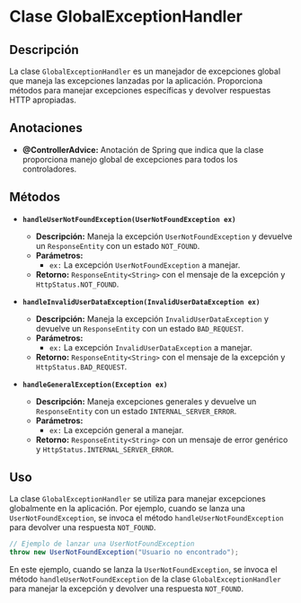 # Clase GlobalExceptionHandler

## Descripción
La clase `GlobalExceptionHandler` es un manejador de excepciones global que maneja las excepciones lanzadas por la aplicación. Proporciona métodos para manejar excepciones específicas y devolver respuestas HTTP apropiadas.

## Anotaciones

- **@ControllerAdvice:** Anotación de Spring que indica que la clase proporciona manejo global de excepciones para todos los controladores.

## Métodos

- **`handleUserNotFoundException(UserNotFoundException ex)`**
    - **Descripción:** Maneja la excepción `UserNotFoundException` y devuelve un `ResponseEntity` con un estado `NOT_FOUND`.
    - **Parámetros:**
        - `ex:` La excepción `UserNotFoundException` a manejar.
    - **Retorno:** `ResponseEntity<String>` con el mensaje de la excepción y `HttpStatus.NOT_FOUND`.

- **`handleInvalidUserDataException(InvalidUserDataException ex)`**
    - **Descripción:** Maneja la excepción `InvalidUserDataException` y devuelve un `ResponseEntity` con un estado `BAD_REQUEST`.
    - **Parámetros:**
        - `ex:` La excepción `InvalidUserDataException` a manejar.
    - **Retorno:** `ResponseEntity<String>` con el mensaje de la excepción y `HttpStatus.BAD_REQUEST`.

- **`handleGeneralException(Exception ex)`**
    - **Descripción:** Maneja excepciones generales y devuelve un `ResponseEntity` con un estado `INTERNAL_SERVER_ERROR`.
    - **Parámetros:**
        - `ex:` La excepción general a manejar.
    - **Retorno:** `ResponseEntity<String>` con un mensaje de error genérico y `HttpStatus.INTERNAL_SERVER_ERROR`.

## Uso

La clase `GlobalExceptionHandler` se utiliza para manejar excepciones globalmente en la aplicación. Por ejemplo, cuando se lanza una `UserNotFoundException`, se invoca el método `handleUserNotFoundException` para devolver una respuesta `NOT_FOUND`.

```java
// Ejemplo de lanzar una UserNotFoundException
throw new UserNotFoundException("Usuario no encontrado");

```

En este ejemplo, cuando se lanza la `UserNotFoundException`, se invoca el método `handleUserNotFoundException` de la clase `GlobalExceptionHandler` para manejar la excepción y devolver una respuesta `NOT_FOUND`.